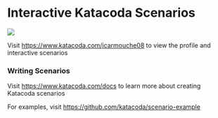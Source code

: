 # Interactive Katacoda Scenarios

[![](http://shields.katacoda.com/katacoda/jcarmouche08/count.svg)](https://www.katacoda.com/jcarmouche08 "Get your profile on Katacoda.com")

Visit https://www.katacoda.com/jcarmouche08 to view the profile and interactive scenarios

### Writing Scenarios
Visit https://www.katacoda.com/docs to learn more about creating Katacoda scenarios

For examples, visit https://github.com/katacoda/scenario-example
